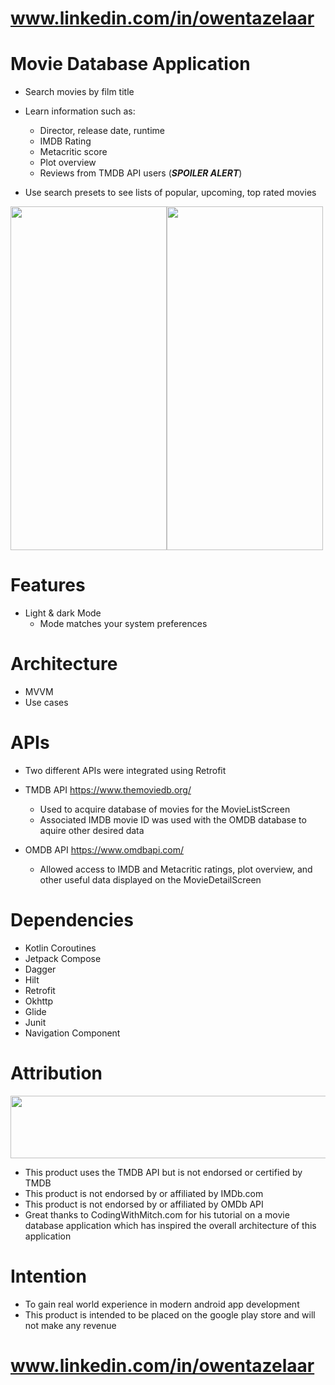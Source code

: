 # www.linkedin.com/in/owentazelaar
# Movie Database Application

- Search movies by film title

- Learn information such as:
  - Director, release date, runtime
  - IMDB Rating
  - Metacritic score
  - Plot overview
  - Reviews from TMDB API users (***SPOILER ALERT***)

- Use search presets to see lists of popular, upcoming, top rated movies

<img src="https://user-images.githubusercontent.com/98372611/221631977-e1e4fda2-9aad-4736-a5b3-2ae35a835e68.png" width="250" height="550"><img src="https://user-images.githubusercontent.com/98372611/221631989-bf245f37-a128-40f3-b1f8-86415b809ee0.png" width="250" height="550">

# Features
- Light & dark Mode
  - Mode matches your system preferences

# Architecture
- MVVM
- Use cases

# APIs
- Two different APIs were integrated using Retrofit

- TMDB API https://www.themoviedb.org/
  - Used to acquire database of movies for the MovieListScreen
  - Associated IMDB movie ID was used with the OMDB database to aquire other desired data

- OMDB API https://www.omdbapi.com/
  - Allowed access to IMDB and Metacritic ratings, plot overview, and other useful data displayed on the MovieDetailScreen

# Dependencies
- Kotlin Coroutines
- Jetpack Compose
- Dagger
- Hilt
- Retrofit
- Okhttp
- Glide
- Junit
- Navigation Component

# Attribution
<img src="https://www.themoviedb.org/assets/2/v4/logos/v2/blue_long_1-8ba2ac31f354005783fab473602c34c3f4fd207150182061e425d366e4f34596.svg" width="550" height="100">

- This product uses the TMDB API but is not endorsed or certified by TMDB
- This product is not endorsed by or affiliated by IMDb.com
- This product is not endorsed by or affiliated by OMDb API
- Great thanks to CodingWithMitch.com for his tutorial on a movie database application which has inspired
the overall architecture of this application

# Intention
- To gain real world experience in modern android app development
- This product is intended to be placed on the google play store and will not make any revenue

# www.linkedin.com/in/owentazelaar
